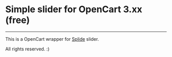 <h1>Simple slider for OpenCart 3.xx (free)</h1>
<hr>
<p>This is a OpenCart wrapper for <a href="https://github.com/Splidejs/splide">Splide</a> slider.</p>
<p>All rights reserved. :)</p>
